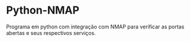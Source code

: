 # Python-NMAP
Programa em python com integração com NMAP para verificar as portas abertas e seus respectivos serviços.
